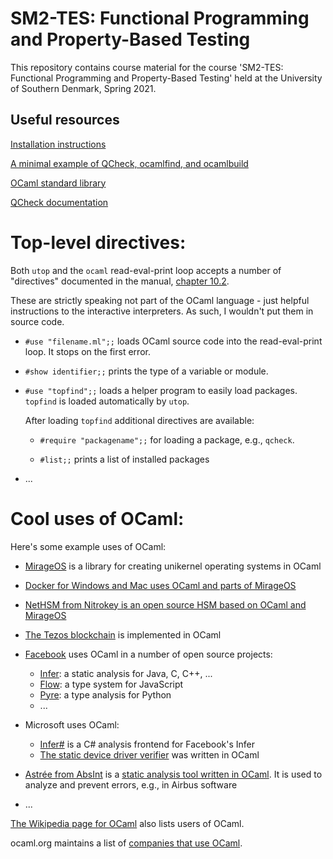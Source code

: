 SM2-TES: Functional Programming and Property-Based Testing
==========================================================

This repository contains course material for the course 'SM2-TES:
Functional Programming and Property-Based Testing' held at the
University of Southern Denmark, Spring 2021.


Useful resources
----------------

[Installation instructions](INSTALL.md)

[A minimal example of QCheck, ocamlfind, and ocamlbuild](https://github.com/jmid/qcheck-example)

[OCaml standard library](http://caml.inria.fr/pub/docs/manual-ocaml/libref/)

[QCheck documentation](http://c-cube.github.io/qcheck/0.16/qcheck/)


Top-level directives:
=====================

Both `utop` and the `ocaml` read-eval-print loop accepts a number of "directives"
documented in the manual, [chapter 10.2](https://caml.inria.fr/pub/docs/manual-ocaml/toplevel.html#sec298).

These are strictly speaking not part of the OCaml language - just helpful instructions
to the interactive interpreters. As such, I wouldn't put them in source code.

 - `#use "filename.ml";;`  loads OCaml source code into the read-eval-print loop. It stops on the first error.

 - `#show identifier;;`   prints the type of a variable or module.

 - `#use "topfind";;`    loads a helper program to easily load packages. `topfind` is loaded automatically by `utop`.

    After loading `topfind` additional directives are available:

    * `#require "packagename";;`   for loading a package, e.g., `qcheck`.

    * `#list;;`           prints a list of installed packages

 - ...


Cool uses of OCaml:
===================

Here's some example uses of OCaml:

 - [MirageOS](https://mirage.io/) is a library for creating unikernel operating systems in OCaml

 - [Docker for Windows and Mac uses OCaml and parts of MirageOS](https://www.docker.com/blog/docker-for-mac-windows-beta/)

 - [NetHSM from Nitrokey is an open source HSM based on OCaml and MirageOS](https://www.nitrokey.com/products/nethsm)

 - [The Tezos blockchain](https://en.wikipedia.org/wiki/Tezos) is implemented in OCaml

 - [Facebook](https://github.com/facebook/) uses OCaml in a number of open source projects:
   * [Infer](https://github.com/facebook/infer): a static analysis for Java, C, C++, ...
   * [Flow](https://github.com/facebook/flow): a type system for JavaScript
   * [Pyre](https://github.com/facebook/pyre-check): a type analysis for Python
   * ...

 - Microsoft uses OCaml:
   * [Infer#](https://github.com/microsoft/infersharp) is a C# analysis frontend for Facebook's Infer
   * [The static device driver verifier](https://en.wikipedia.org/wiki/SLAM_project) was written in OCaml

 - [Astrée from AbsInt](https://www.absint.com/astree/) is a [static analysis tool written in OCaml](https://www.astree.ens.fr/). It is used to analyze and prevent errors, e.g., in Airbus software

 - ...

[The Wikipedia page for OCaml](https://en.wikipedia.org/wiki/OCaml#Software_written_in_OCaml) also lists users of OCaml.

ocaml.org maintains a list of [companies that use OCaml](https://ocaml.org/learn/companies.html).
